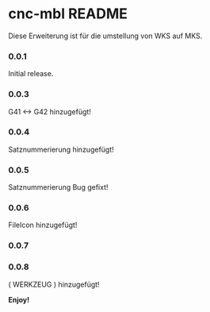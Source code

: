 # cnc-mbl README

Diese Erweiterung ist für die umstellung von WKS auf MKS.


### 0.0.1

Initial release.

### 0.0.3

G41 <-> G42 hinzugefügt!

### 0.0.4

Satznummerierung hinzugefügt!

### 0.0.5

Satznummerierung Bug gefixt!

### 0.0.6

FileIcon hinzugefügt!

### 0.0.7
### 0.0.8

( WERKZEUG <KWZID> <TNUMMERINFO> ) hinzugefügt!


**Enjoy!**
